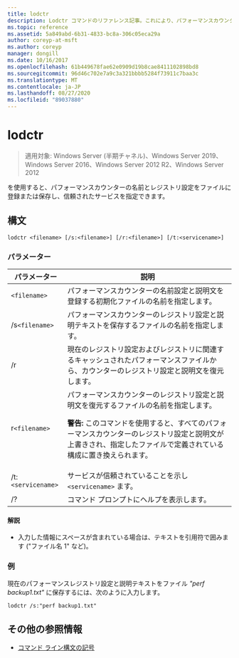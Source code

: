 ```yaml
---
title: lodctr
description: Lodctr コマンドのリファレンス記事。これにより、パフォーマンスカウンターの名前とレジストリ設定をファイルに登録または保存し、信頼されたサービスを指定することができます。
ms.topic: reference
ms.assetid: 5a849abd-6b31-4833-bc8a-306c05eca29a
author: coreyp-at-msft
ms.author: coreyp
manager: dongill
ms.date: 10/16/2017
ms.openlocfilehash: 61b449678fae62e0909d19b8cae8411102898bd8
ms.sourcegitcommit: 96d46c702e7a9c3a321bbbb5284f73911c7baa3c
ms.translationtype: MT
ms.contentlocale: ja-JP
ms.lasthandoff: 08/27/2020
ms.locfileid: "89037880"
---
```

# <a name="lodctr"></a>lodctr

> 適用対象: Windows Server (半期チャネル)、Windows Server 2019、Windows Server 2016、Windows Server 2012 R2、Windows Server 2012

を使用すると、パフォーマンスカウンターの名前とレジストリ設定をファイルに登録または保存し、信頼されたサービスを指定できます。

## <a name="syntax"></a>構文

```
lodctr <filename> [/s:<filename>] [/r:<filename>] [/t:<servicename>]
```

### <a name="parameters"></a>パラメーター

| パラメーター | 説明 |
| --------- | ----------- |
| `<filename>` | パフォーマンスカウンターの名前設定と説明文を登録する初期化ファイルの名前を指定します。 |
| /s`<filename>` | パフォーマンスカウンターのレジストリ設定と説明テキストを保存するファイルの名前を指定します。 |
| /r | 現在のレジストリ設定およびレジストリに関連するキャッシュされたパフォーマンスファイルから、カウンターのレジストリ設定と説明文を復元します。 |
| r`<filename>` | パフォーマンスカウンターのレジストリ設定と説明文を復元するファイルの名前を指定します。<p>**警告:** このコマンドを使用すると、すべてのパフォーマンスカウンターのレジストリ設定と説明文が上書きされ、指定したファイルで定義されている構成に置き換えられます。 |
| /t: `<servicename>` | サービスが信頼されていることを示し `<servicename>` ます。 |
| /? | コマンド プロンプトにヘルプを表示します。 |

#### <a name="remarks"></a>解説

- 入力した情報にスペースが含まれている場合は、テキストを引用符で囲みます ("ファイル名 1" など)。

### <a name="examples"></a>例

現在のパフォーマンスレジストリ設定と説明テキストをファイル *"perf backup1.txt"* に保存するには、次のように入力します。

```
lodctr /s:"perf backup1.txt"
```

## <a name="additional-references"></a>その他の参照情報

- [コマンド ライン構文の記号](command-line-syntax-key.md)
